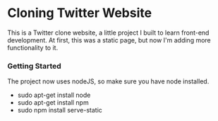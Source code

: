 # Cloning Twitter Website #

This is a Twitter clone website, a little project I built to  learn front-end development.
At first, this was a static page, but now I'm adding more functionality to it.

### Getting Started ###

The project now uses nodeJS, so make sure you have node installed.

* sudo apt-get install node
* sudo apt-get install npm
* sudo npm install serve-static

